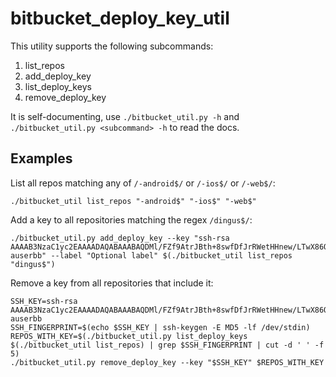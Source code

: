 # bitbucket_deploy_key_util

This utility supports the following subcommands:

1. list_repos
2. add_deploy_key
3. list_deploy_keys
4. remove_deploy_key

It is self-documenting, use `./bitbucket_util.py -h` and `./bitbucket_util.py <subcommand> -h` to read the docs.

## Examples

List all repos matching any of `/-android$/` or `/-ios$/` or `/-web$/`:

    ./bitbucket_util list_repos "-android$" "-ios$" "-web$"

Add a key to all repositories matching the regex `/dingus$/`:

    ./bitbucket_util.py add_deploy_key --key "ssh-rsa AAAAB3NzaC1yc2EAAAADAQABAAABAQDMl/FZf9AtrJBth+8swfDfJrRWetHHnew/LTwX86OGdcG4sJWE9QpWzO9K+szpxaFmMF729bKAUBMBWNoPrYApayyalirpe7fjzHqIWoq9CsP/wKDVSyMxVOiBwBnXSukS7i9iOiC2J9PyEQwAq7GJXI3E2UWyymW7rVyaDdYKLH9PdUMNmLfBpsDUyjdGO40pLjr6KCiyOTLI07Qy9iVz44VTRm6IBlxhee0DV3gw4GADHllSRVVOOngO+3493943sgfsfgsgsffgs3349349DFG346qi4WTeECB6JH87FhdCGS6mFyavpvOnrZdR9jGD auserbb" --label "Optional label" $(./bitbucket_util list_repos "dingus$")

Remove a key from all repositories that include it:

    SSH_KEY=ssh-rsa AAAAB3NzaC1yc2EAAAADAQABAAABAQDMl/FZf9AtrJBth+8swfDfJrRWetHHnew/LTwX86OGdcG4sJWE9QpWzO9K+szpxaFmMF729bKAUBMBWNoPrYApayyalirpe7fjzHqIWoq9CsP/wKDVSyMxVOiBwBnXSukS7i9iOiC2J9PyEQwAq7GJXI3E2UWyymW7rVyaDdYKLH9PdUMNmLfBpsDUyjdGO40pLjr6KCiyOTLI07Qy9iVz44VTRm6IBlxhee0DV3gw4GADHllSRVVOOngO+3493943sgfsfgsgsffgs3349349DFG346qi4WTeECB6JH87FhdCGS6mFyavpvOnrZdR9jGD auserbb
    SSH_FINGERPRINT=$(echo $SSH_KEY | ssh-keygen -E MD5 -lf /dev/stdin)
    REPOS_WITH_KEY=$(./bitbucket_util.py list_deploy_keys $(./bitbucket_util list_repos) | grep $SSH_FINGERPRINT | cut -d ' ' -f 5)
    ./bitbucket_util.py remove_deploy_key --key "$SSH_KEY" $REPOS_WITH_KEY